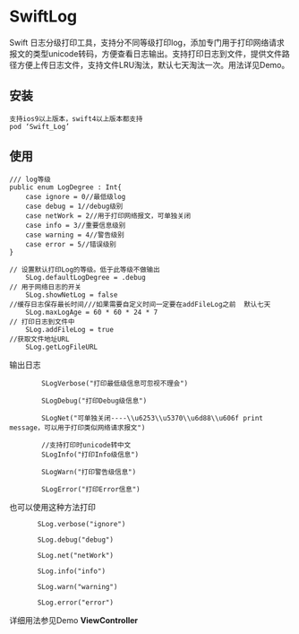 # SwiftLog
Swift 日志分级打印工具，支持分不同等级打印log，添加专门用于打印网络请求报文的类型unicode转码，方便查看日志输出。支持打印日志到文件，提供文件路径方便上传日志文件，支持文件LRU淘汰，默认七天淘汰一次。用法详见Demo。
## 安装
```
支持ios9以上版本，swift4以上版本都支持
pod ‘Swift_Log’
```
## 使用 

```
/// log等级
public enum LogDegree : Int{
    case ignore = 0//最低级log
    case debug = 1//debug级别
    case netWork = 2//用于打印网络报文，可单独关闭
    case info = 3//重要信息级别
    case warning = 4//警告级别
    case error = 5//错误级别
}
```

```
// 设置默认打印Log的等级。低于此等级不做输出
    SLog.defaultLogDegree = .debug
// 用于网络日志的开关
    SLog.showNetLog = false
//缓存日志保存最长时间///如果需要自定义时间一定要在addFileLog之前  默认七天
    SLog.maxLogAge = 60 * 60 * 24 * 7
// 打印日志到文件中
    SLog.addFileLog = true
//获取文件地址URL
    SLog.getLogFileURL
```
输出日志
```
        SLogVerbose("打印最低级信息可忽视不理会")
        
        SLogDebug("打印Debug级信息")
        
        SLogNet("可单独关闭----\\u6253\\u5370\\u6d88\\u606f print message，可以用于打印类似网络请求报文")
        
        //支持打印时unicode转中文
        SLogInfo("打印Info级信息")
        
        SLogWarn("打印警告级信息")
        
        SLogError("打印Error信息")
```
也可以使用这种方法打印
```
       SLog.verbose("ignore")
        
       SLog.debug("debug")
        
       SLog.net("netWork")
       
       SLog.info("info")
        
       SLog.warn("warning")
        
       SLog.error("error")
```

详细用法参见Demo **ViewController**

